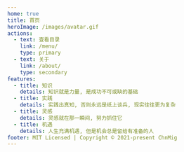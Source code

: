 ```yaml
---
home: true
title: 首页
heroImage: /images/avatar.gif
actions:
  - text: 查看目录
    link: /menu/
    type: primary
  - text: 关于
    link: /about/
    type: secondary
features:
  - title: 知识
    details: 知识就是力量, 是成功不可或缺的基础
  - title: 实践
    details: 实践出真知, 否则永远是纸上谈兵, 现实往往更为复杂
  - title: 灵感
    details: 灵感就在那一瞬间, 努力抓住它
  - title: 机遇
    details: 人生充满机遇, 但是机会总是留给有准备的人
footer: MIT Licensed | Copyright © 2021-present ChnMig
---
```

